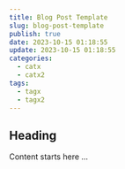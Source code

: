 ```yaml
---
title: Blog Post Template
slug: blog-post-template
publish: true
date: 2023-10-15 01:18:55
update: 2023-10-15 01:18:55
categories:
  - catx
  - catx2
tags:
  - tagx
  - tagx2
---
```


## Heading

Content starts here ...
